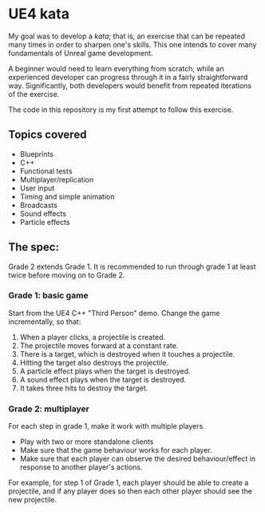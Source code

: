 # UE4 kata

My goal was to develop a _kata_; that is, an exercise that can be repeated many times in order to sharpen one's skills.  This one intends to cover many fundamentals of Unreal game development.

A beginner would need to learn everything from scratch, while an experienced developer can progress through it in a fairly straightforward way.  Significantly, both developers would benefit from repeated iterations of the exercise.

The code in this repository is my first attempt to follow this exercise.

## Topics covered
- Blueprints
- C++
- Functional tests
- Multiplayer/replication
- User input
- Timing and simple animation
- Broadcasts
- Sound effects
- Particle effects

## The spec:

Grade 2 extends Grade 1.  It is recommended to run through grade 1 at least twice before moving on to Grade 2.

### Grade 1: basic game
Start from the UE4 C++ "Third Person" demo.  Change the game incrementally, so that:
1. When a player clicks, a projectile is created.
2. The projectile moves forward at a constant rate.
3. There is a target, which is destroyed when it touches a projectile.
4. Hitting the target also destroys the projectile.
5. A particle effect plays when the target is destroyed.
6. A sound effect plays when the target is destroyed.
7. It takes three hits to destroy the target.

### Grade 2: multiplayer
For each step in grade 1, make it work with multiple players.
* Play with two or more standalone clients
* Make sure that the game behaviour works for each player.
* Make sure that each player can observe the desired behaviour/effect in response to another player's actions.

For example, for step 1 of Grade 1, each player should be able to create a projectile, and if any player does so then each other player should see the new projectile.